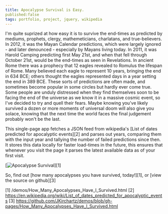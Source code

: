 ```yaml
---
title: Apocalypse Survival is Easy.
published:false
tags: portfolio, project, jquery, wikipedia
---
```



I'm quite suprized at how easy it is to survive the end-times as predicted by mediums, prophets, clergy, mathemeticians, charlatans, and true-believers.
In 2012, it was the Mayan Calendar predictions, which were largely ignored - and later denounced - especially by Mayans living today.
In 2011, it was Harold Camping predicting first May 21st, and when that fell through October 21st, would be the end-times as seen in Revelations.
In ancient Rome there was a prophecy that 12 eagles revealed to Romulus the lifespan of Rome. 
Many believed each eagle to represent 10 years, bringing the end in 634 BCE; others thought the eagles represented days in a year setting the end in 389 BCE.
These sorts of predictions are often made, and sometimes become popular in some circles but hardly ever come true.
Some people are unduly distressed when they find themselves soon to be facing the end of the universe as we know it in a massive cosmic event, so I've decided to try and quell their fears.
Maybe knowing you've likely survived a dozen or more moments of universal doom will also give you solace, knowing that the next time the world faces the final judgement probably won't be the last.

This single-page app fetches a JSON feed from wikipedia's [List of dates predicted for apocalyptic events][2] and parses out years, comparing them with the input year and tallying the number of failed predictions since then.
It stores this data locally for faster load-times in the future, this ensures that whenever you visit the page it parses the latest available data as of your first visit.

[![Apocalypse Survival](http://i.imgur.com/lkl8JL6.png)][1]

So, find out [how many apocalypses you have survived, today!][1], or [view the source on github][3]

[1] /demos/How_Many_Apocalypses_Have_I_Survived.html
[2] https://en.wikipedia.org/wiki/List_of_dates_predicted_for_apocalyptic_events
[3] https://github.com/JKirchartz/demos/blob/gh-pages/How_Many_Apocalypses_Have_I_Survived.html
